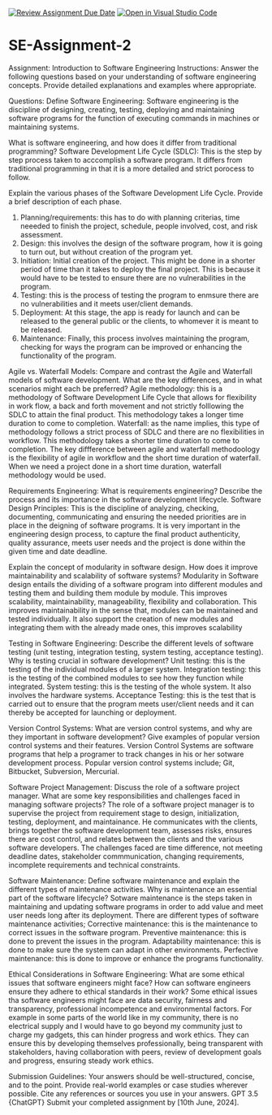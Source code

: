 [![Review Assignment Due Date](https://classroom.github.com/assets/deadline-readme-button-24ddc0f5d75046c5622901739e7c5dd533143b0c8e959d652212380cedb1ea36.svg)](https://classroom.github.com/a/-ucQIGTc)
[![Open in Visual Studio Code](https://classroom.github.com/assets/open-in-vscode-718a45dd9cf7e7f842a935f5ebbe5719a5e09af4491e668f4dbf3b35d5cca122.svg)](https://classroom.github.com/online_ide?assignment_repo_id=15247838&assignment_repo_type=AssignmentRepo)
# SE-Assignment-2
Assignment: Introduction to Software Engineering
Instructions:
Answer the following questions based on your understanding of software engineering concepts. Provide detailed explanations and examples where appropriate.

Questions:
Define Software Engineering: Software engineering is the discipline of designing, creating, testing, deploying and maintaining software programs for the function of executing commands in machines or maintaining systems.

What is software engineering, and how does it differ from traditional programming?
Software Development Life Cycle (SDLC): This is the step by step process taken to acccomplish a software program. It differs from traditional programming in that it is a more detailed and strict porocess to follow.

Explain the various phases of the Software Development Life Cycle. Provide a brief description of each phase.
1. Planning/requirements: this has to do with planning criterias, time neeeded to finish the project, schedule, people involved, cost, and risk assessment.
2. Design: this involves the design of the software program, how it is going to turn out, but without creation of the program yet.
3. Initiation: Initial creation of the project. This might be done in a shorter period of time than it takes to deploy the final project. This is because it would have to be tested to ensure there are no vulnerabilities in the program.
4. Testing: this is the process of testing the program to enmsure there are no vulnerabilities and it meets user/client demands.
5. Deployment: At this stage, the app is ready for launch and can be released to the general public or the clients, to whomever it is meant to be released.
6. Maintenance: Finally, this process involves maintaining the program, checking for ways the program can be improved or enhancing the functionality of the program.

Agile vs. Waterfall Models: 
Compare and contrast the Agile and Waterfall models of software development. What are the key differences, and in what scenarios might each be preferred?
Agile methodology: this is a methodology of Software Development Life Cycle that allows for flexibility in work flow, a back and forth movement and not strictly folllowing the SDLC to attain the final product. This methodology takes a longer time duration to come to completion.
Waterfall: as the name implies, this type of methodology follows a strict process of SDLC and there are no flexibilities in workflow. This methodology takes a shorter time duration to come to completion.
The key diffference between agile and waterfall methodoology is the flexibility of agile in workflow and the short time duration of waterfall. When we need a project done in a short time duration, waterfall methodology would be used.

Requirements Engineering:
What is requirements engineering? Describe the process and its importance in the software development lifecycle.
Software Design Principles:
 This is the discipline of analyzing, checking, documenting, communicating and ensuring the needed priorities are in place in the deigning of software programs. It is very important in the engineering design process, to capture the final product authenticity, quality assurance, meets user needs and the project is done within the given time and date deadline. 

Explain the concept of modularity in software design. How does it improve maintainability and scalability of software systems?
Modularity in Software design entails the dividing of a software program into different modules and testing them and building them module by module. This improves scalability, maintainability, manageability, flexibility and collaboration. This improves maintainability in the sense that, modules can be maintained and tested individually. It also support the creation of new modules and integrating them with the already made ones, this improves scalability


Testing in Software Engineering:
Describe the different levels of software testing (unit testing, integration testing, system testing, acceptance testing). Why is testing crucial in software development?
Unit testing: this is the testing of the individual modules of a larger system.
Integration testing: this is the testing of the combined modules to see how they function while integrated.
System testing: this is the testing of the whole system. It also involves the hardware systems.
Acceptance Testing: this is the test that is carried out to ensure that the program meets user/client needs and it can thereby be accepted for launching or deployment.


Version Control Systems:
What are version control systems, and why are they important in software development? Give examples of popular version control systems and their features.
Version Control Systems are software programs that help a programer to track changes in his or her sotware development process. Popular version control systems include; Git, Bitbucket, Subversion, Mercurial.


Software Project Management:
Discuss the role of a software project manager. What are some key responsibilities and challenges faced in managing software projects?
The role of a software project manager is to supervise the project from requirement stage to design, initialization, testing, deployment, and maintainance. He communicates with the clients, brings together the software development team, assesses risks, ensures there are cost control, and relates between the clients and the various software developers. The challenges faced are time difference, not meeting deadline dates, stakeholder commmunication, changing requirements, incomplete requirements and technical constraints.

Software Maintenance:
Define software maintenance and explain the different types of maintenance activities. Why is maintenance an essential part of the software lifecycle?
Sotware maintenance is the steps taken in maintaining and updating software programs in order to add value and meet user needs long after its deployment. There are different types of software maintenance activities;
Corrective maintenance: this is the maintenance to correct issues in the software program.
Preventive maintenance: this is done to prevent the issues in the program.
Adaptability maintenance: this is done to make sure the system can adapt in other environments.
Perfective maintenance: this is done to improve or enhance the programs functionality. 

Ethical Considerations in Software Engineering:
What are some ethical issues that software engineers might face? How can software engineers ensure they adhere to ethical standards in their work?
Some ethical issues tha software engineers might face are data security, fairness and transparency, professional incompetence and environmental factors. For example in some parts of the world like in my community, there is no electrical supply and I would have to go beyond my community just to charge my gadgets, this can hinder progress and work ethics.
They can ensure this by developing themselves professionally, being transparent with stakeholders, having collaboration with peers, review of development goals and progress, ensuring steady work ethics.

Submission Guidelines:
Your answers should be well-structured, concise, and to the point.
Provide real-world examples or case studies wherever possible.
Cite any references or sources you use in your answers.
GPT 3.5 {ChatGPT}
Submit your completed assignment by [10th June, 2024].
